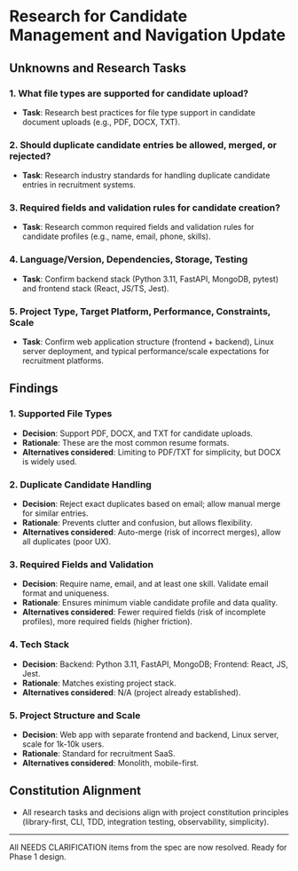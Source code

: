 # Research for Candidate Management and Navigation Update

## Unknowns and Research Tasks

### 1. What file types are supported for candidate upload?
- **Task**: Research best practices for file type support in candidate document uploads (e.g., PDF, DOCX, TXT).

### 2. Should duplicate candidate entries be allowed, merged, or rejected?
- **Task**: Research industry standards for handling duplicate candidate entries in recruitment systems.

### 3. Required fields and validation rules for candidate creation?
- **Task**: Research common required fields and validation rules for candidate profiles (e.g., name, email, phone, skills).

### 4. Language/Version, Dependencies, Storage, Testing
- **Task**: Confirm backend stack (Python 3.11, FastAPI, MongoDB, pytest) and frontend stack (React, JS/TS, Jest).

### 5. Project Type, Target Platform, Performance, Constraints, Scale
- **Task**: Confirm web application structure (frontend + backend), Linux server deployment, and typical performance/scale expectations for recruitment platforms.

## Findings

### 1. Supported File Types
- **Decision**: Support PDF, DOCX, and TXT for candidate uploads.
- **Rationale**: These are the most common resume formats.
- **Alternatives considered**: Limiting to PDF/TXT for simplicity, but DOCX is widely used.

### 2. Duplicate Candidate Handling
- **Decision**: Reject exact duplicates based on email; allow manual merge for similar entries.
- **Rationale**: Prevents clutter and confusion, but allows flexibility.
- **Alternatives considered**: Auto-merge (risk of incorrect merges), allow all duplicates (poor UX).

### 3. Required Fields and Validation
- **Decision**: Require name, email, and at least one skill. Validate email format and uniqueness.
- **Rationale**: Ensures minimum viable candidate profile and data quality.
- **Alternatives considered**: Fewer required fields (risk of incomplete profiles), more required fields (higher friction).

### 4. Tech Stack
- **Decision**: Backend: Python 3.11, FastAPI, MongoDB; Frontend: React, JS, Jest.
- **Rationale**: Matches existing project stack.
- **Alternatives considered**: N/A (project already established).

### 5. Project Structure and Scale
- **Decision**: Web app with separate frontend and backend, Linux server, scale for 1k-10k users.
- **Rationale**: Standard for recruitment SaaS.
- **Alternatives considered**: Monolith, mobile-first.

## Constitution Alignment
- All research tasks and decisions align with project constitution principles (library-first, CLI, TDD, integration testing, observability, simplicity).

---

All NEEDS CLARIFICATION items from the spec are now resolved. Ready for Phase 1 design.
